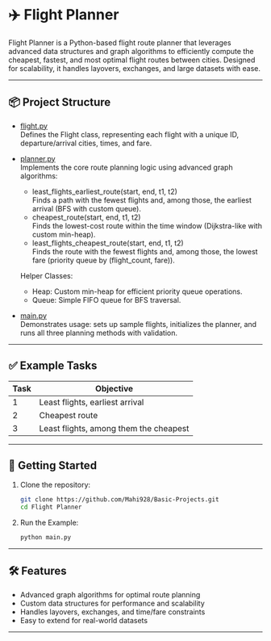 # ✈️ Flight Planner

Flight Planner is a Python-based flight route planner that leverages advanced data structures and graph algorithms to efficiently compute the cheapest, fastest, and most optimal flight routes between cities. Designed for scalability, it handles layovers, exchanges, and large datasets with ease.

---

## 📦 Project Structure

- [flight.py](flight.py)  
  Defines the Flight class, representing each flight with a unique ID, departure/arrival cities, times, and fare.

- [planner.py](planner.py)  
  Implements the core route planning logic using advanced graph algorithms:
  - least_flights_earliest_route(start, end, t1, t2)  
    Finds a path with the fewest flights and, among those, the earliest arrival (BFS with custom queue).
  - cheapest_route(start, end, t1, t2)  
    Finds the lowest-cost route within the time window (Dijkstra-like with custom min-heap).
  - least_flights_cheapest_route(start, end, t1, t2)  
    Finds the route with the fewest flights and, among those, the lowest fare (priority queue by (flight_count, fare)).

  Helper Classes:  
  - Heap: Custom min-heap for efficient priority queue operations.  
  - Queue: Simple FIFO queue for BFS traversal.

- [main.py](main.py)  
  Demonstrates usage: sets up sample flights, initializes the planner, and runs all three planning methods with validation.

---

## ✅ Example Tasks

| Task | Objective                              |
|------|----------------------------------------|
|  1   | Least flights, earliest arrival        |
|  2   | Cheapest route                        |
|  3   | Least flights, among them the cheapest|

---

## 🚀 Getting Started

1. Clone the repository:
   ```bash
   git clone https://github.com/Mahi928/Basic-Projects.git
   cd Flight Planner
2. Run the Example:
   ```bash
   python main.py
---

## 🛠️ Features

- Advanced graph algorithms for optimal route planning
- Custom data structures for performance and scalability
- Handles layovers, exchanges, and time/fare constraints
- Easy to extend for real-world datasets

---

